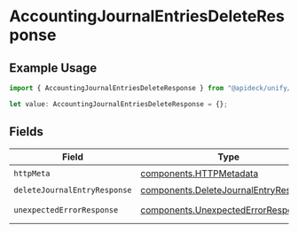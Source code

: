 # AccountingJournalEntriesDeleteResponse

## Example Usage

```typescript
import { AccountingJournalEntriesDeleteResponse } from "@apideck/unify/models/operations";

let value: AccountingJournalEntriesDeleteResponse = {};
```

## Fields

| Field                                                                                          | Type                                                                                           | Required                                                                                       | Description                                                                                    |
| ---------------------------------------------------------------------------------------------- | ---------------------------------------------------------------------------------------------- | ---------------------------------------------------------------------------------------------- | ---------------------------------------------------------------------------------------------- |
| `httpMeta`                                                                                     | [components.HTTPMetadata](../../models/components/httpmetadata.md)                             | :heavy_check_mark:                                                                             | N/A                                                                                            |
| `deleteJournalEntryResponse`                                                                   | [components.DeleteJournalEntryResponse](../../models/components/deletejournalentryresponse.md) | :heavy_minus_sign:                                                                             | JournalEntries                                                                                 |
| `unexpectedErrorResponse`                                                                      | [components.UnexpectedErrorResponse](../../models/components/unexpectederrorresponse.md)       | :heavy_minus_sign:                                                                             | Unexpected error                                                                               |